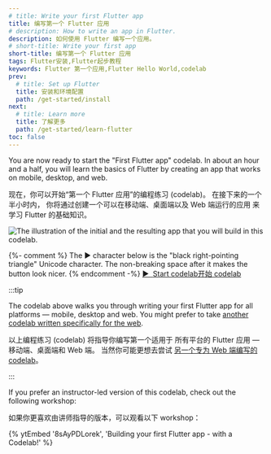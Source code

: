 ```yaml
---
# title: Write your first Flutter app
title: 编写第一个 Flutter 应用
# description: How to write an app in Flutter.
description: 如何使用 Flutter 编写一个应用。
# short-title: Write your first app
short-title: 编写第一个 Flutter 应用
tags: Flutter安装,Flutter起步教程
keywords: Flutter 第一个应用,Flutter Hello World,codelab
prev:
  # title: Set up Flutter
  title: 安装和环境配置
  path: /get-started/install
next:
  # title: Learn more
  title: 了解更多
  path: /get-started/learn-flutter
toc: false
---
```


You are now ready to start the "First Flutter app" codelab.
In about an hour and a half,
you will learn the basics of Flutter
by creating an app
that works on mobile, desktop, and web.

现在，你可以开始“第一个 Flutter 应用”的编程练习 (codelab)。
在接下来的一个半小时内，
你将通过创建一个可以在移动端、桌面端以及 Web 端运行的应用
来学习 Flutter 的基础知识。

<div class="juicy-button-container">
  <img src="/assets/images/docs/get-started/codelab-goal-background.jpg" alt="The illustration of the initial and the resulting app that you will build in this codelab.">

  {%- comment %}
    The &#9654; character below is the "black right-pointing triangle"
    Unicode character.
    The non-breaking space after it makes the button look nicer.
  {% endcomment -%}
  <a class="btn btn-primary"
     target="_blank"
     href="https://codelabs.developers.google.cn/codelabs/flutter-codelab-first?hl=zh-cn">
     &#9654;&nbsp; <t>Start codelab</t><t>开始 codelab</t>
  </a>

</div>

:::tip

The codelab above walks you through writing your first Flutter
app for all platforms &mdash; mobile, desktop and web.
You might prefer to take
[another codelab written specifically for the web][codelab-web].

以上编程练习 (codelab) 将指导你编写第一个适用于
所有平台的 Flutter 应用 &mdash; 移动端、桌面端和 Web 端。
当然你可能更想去尝试 
[另一个专为 Web 端编写的 codelab][codelab-web]。

:::

[codelab-web]: /get-started/codelab-web

If you prefer an instructor-led version of this codelab,
check out the following workshop:

如果你更喜欢由讲师指导的版本，可以观看以下 workshop：

{% ytEmbed '8sAyPDLorek', 'Building your first Flutter app - with a Codelab!' %}
